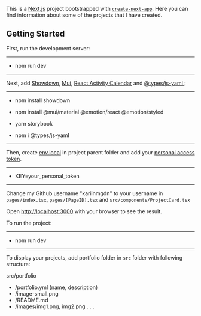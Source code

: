 This is a [Next.js](https://nextjs.org/) project bootstrapped with [`create-next-app`](https://github.com/vercel/next.js/tree/canary/packages/create-next-app). Here you can find information about some of the projects that I have created.

## Getting Started

First, run the development server:

---
- npm run dev

---
Next, add [Showdown](https://github.com/showdownjs/showdown), [Mui](https://mui.com/), [React Activity Calendar](https://github.com/grubersjoe/react-activity-calendar) and [@types/js-yaml
](https://www.npmjs.com/package/@types/js-yaml):

---
- npm install showdown

- npm install @mui/material @emotion/react @emotion/styled

- yarn storybook

- npm i @types/js-yaml

---

Then, create [env.local](https://nextjs.org/docs/basic-features/environment-variables) in project parent folder and add your [personal access token](https://docs.github.com/en/authentication/keeping-your-account-and-data-secure/creating-a-personal-access-token). 

---
- KEY=your_personal_token

---
Change my Github username "kariinmgdn" to your username in `pages/index.tsx`, `pages/[PageID].tsx` and `src/components/ProjectCard.tsx`


Open [http://localhost:3000](http://localhost:3000) with your browser to see the result.

To run the project:

---
- npm run dev

---

To display your projects, add portfolio folder in `src` folder with following structure:

src/portfolio
- /portfolio.yml (name, description)
- /image-small.png
- /README.md
- /images/img1.png, img2.png . . .